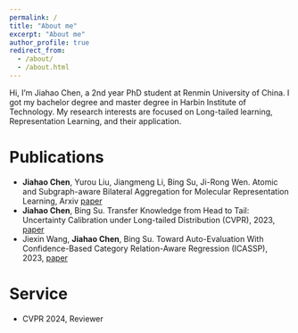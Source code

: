 ```yaml
---
permalink: /
title: "About me"
excerpt: "About me"
author_profile: true
redirect_from: 
  - /about/
  - /about.html
---
```


Hi, I’m Jiahao Chen, a 2nd year PhD student at Renmin University of China. I got my bachelor degree and master degree in Harbin Institute of Technology. My research interests are focused on Long-tailed learning, Representation Learning, and their application.

Publications 
======
- **Jiahao Chen**, Yurou Liu, Jiangmeng Li, Bing Su, Ji-Rong Wen. Atomic and Subgraph-aware Bilateral Aggregation for Molecular Representation Learning, Arxiv [paper](https://arxiv.org/pdf/2305.12618.pdf)
- **Jiahao Chen**, Bing Su. Transfer Knowledge from Head to Tail: Uncertainty Calibration under Long-tailed Distribution (CVPR), 2023, [paper](https://openaccess.thecvf.com/content/CVPR2023/papers/Chen_Transfer_Knowledge_From_Head_to_Tail_Uncertainty_Calibration_Under_Long-Tailed_CVPR_2023_paper.pdf)
- Jiexin Wang, **Jiahao Chen**, Bing Su. Toward Auto-Evaluation With Confidence-Based Category Relation-Aware Regression (ICASSP), 2023, [paper](https://arxiv.org/pdf/2304.08288.pdf)

Service
======
- CVPR 2024, Reviewer